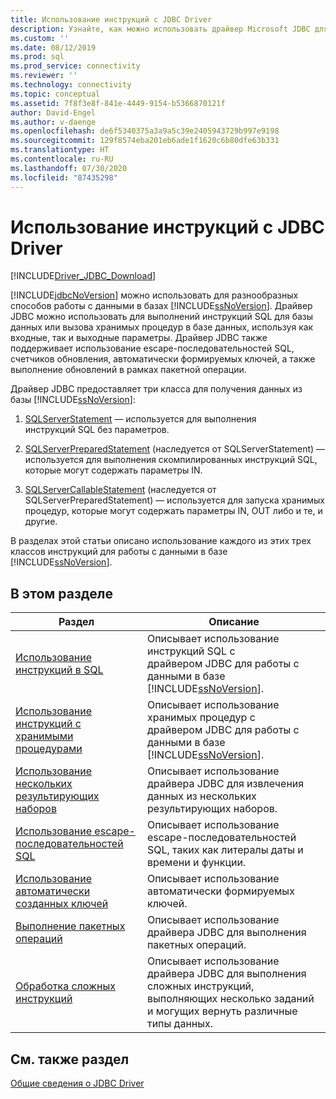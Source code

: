 ```yaml
---
title: Использование инструкций с JDBC Driver
description: Узнайте, как можно использовать драйвер Microsoft JDBC для SQL Server для выполнения инструкций SQL и хранимых процедур с целью выполнения операций с базой данных.
ms.custom: ''
ms.date: 08/12/2019
ms.prod: sql
ms.prod_service: connectivity
ms.reviewer: ''
ms.technology: connectivity
ms.topic: conceptual
ms.assetid: 7f8f3e8f-841e-4449-9154-b5366870121f
author: David-Engel
ms.author: v-daenge
ms.openlocfilehash: de6f5340375a3a9a5c39e2405943729b997e9198
ms.sourcegitcommit: 129f8574eba201eb6ade1f1620c6b80dfe63b331
ms.translationtype: HT
ms.contentlocale: ru-RU
ms.lasthandoff: 07/30/2020
ms.locfileid: "87435298"
---
```

# <a name="using-statements-with-the-jdbc-driver"></a>Использование инструкций с JDBC Driver

[!INCLUDE[Driver_JDBC_Download](../../includes/driver_jdbc_download.md)]

[!INCLUDE[jdbcNoVersion](../../includes/jdbcnoversion_md.md)] можно использовать для разнообразных способов работы с данными в базах [!INCLUDE[ssNoVersion](../../includes/ssnoversion-md.md)]. Драйвер JDBC можно использовать для выполнений инструкций SQL для базы данных или вызова хранимых процедур в базе данных, используя как входные, так и выходные параметры. Драйвер JDBC также поддерживает использование escape-последовательностей SQL, счетчиков обновления, автоматически формируемых ключей, а также выполнение обновлений в рамках пакетной операции.  
  
Драйвер JDBC предоставляет три класса для получения данных из базы [!INCLUDE[ssNoVersion](../../includes/ssnoversion-md.md)]:  
  
1. [SQLServerStatement](../../connect/jdbc/reference/sqlserverstatement-class.md) — используется для выполнения инструкций SQL без параметров.  
  
2. [SQLServerPreparedStatement](../../connect/jdbc/reference/sqlserverpreparedstatement-class.md) (наследуется от SQLServerStatement) — используется для выполнения скомпилированных инструкций SQL, которые могут содержать параметры IN.  
  
3. [SQLServerCallableStatement](../../connect/jdbc/reference/sqlservercallablestatement-class.md) (наследуется от SQLServerPreparedStatement) — используется для запуска хранимых процедур, которые могут содержать параметры IN, OUT либо и те, и другие.  
  
 В разделах этой статьи описано использование каждого из этих трех классов инструкций для работы с данными в базе [!INCLUDE[ssNoVersion](../../includes/ssnoversion-md.md)].  
  
## <a name="in-this-section"></a>В этом разделе  

| Раздел                                                                                                    | Описание                                                                                                                                            |
| -------------------------------------------------------------------------------------------------------- | ------------------------------------------------------------------------------------------------------------------------------------------------------ |
| [Использование инструкций в SQL](../../connect/jdbc/using-statements-with-sql.md)                             | Описывает использование инструкций SQL с драйвером JDBC для работы с данными в базе [!INCLUDE[ssNoVersion](../../includes/ssnoversion-md.md)].    |
| [Использование инструкций с хранимыми процедурами](../../connect/jdbc/using-statements-with-stored-procedures.md) | Описывает использование хранимых процедур с драйвером JDBC для работы с данными в базе [!INCLUDE[ssNoVersion](../../includes/ssnoversion-md.md)]. |
| [Использование нескольких результирующих наборов](../../connect/jdbc/using-multiple-result-sets.md)                           | Описывает использование драйвера JDBC для извлечения данных из нескольких результирующих наборов.                                                                       |
| [Использование escape-последовательностей SQL](../../connect/jdbc/using-sql-escape-sequences.md)                           | Описывает использование escape-последовательностей SQL, таких как литералы даты и времени и функции.                                                               |
| [Использование автоматически созданных ключей](../../connect/jdbc/using-auto-generated-keys.md)                             | Описывает использование автоматически формируемых ключей.                                                                                                     |
| [Выполнение пакетных операций](../../connect/jdbc/performing-batch-operations.md)                         | Описывает использование драйвера JDBC для выполнения пакетных операций.                                                                                      |
| [Обработка сложных инструкций](../../connect/jdbc/handling-complex-statements.md)                         | Описывает использование драйвера JDBC для выполнения сложных инструкций, выполняющих несколько заданий и могущих вернуть различные типы данных.               |
  
## <a name="see-also"></a>См. также раздел

[Общие сведения о JDBC Driver](../../connect/jdbc/overview-of-the-jdbc-driver.md)  
